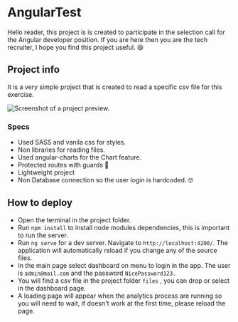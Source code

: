 # AngularTest

Hello reader, this project is is created to participate in the selection call for the Angular developer position.
If you are here then you are the tech recruiter, I hope you find this project useful. 😄

## Project info

It is a very simple project that is created to read a specific csv file for this exercise.


![Screenshot of a project preview.](https://i.imgur.com/kbMAtax.png)

### Specs

- Used SASS and vanila css for styles.
- Non libraries for reading files.
- Used angular-charts for the Chart feature.
- Protected routes with guards 💂
- Lightweight project
- Non Database connection so the user login is hardcoded. 🤓

## How to deploy

- Open the terminal in the project folder.
- Run `npm install` to install node modules dependencies, this is important to run the server.
- Run `ng serve` for a dev server. Navigate to `http://localhost:4200/`. The application will automatically reload if you change any of the source files.
- In the main page select dashboard on menu to login in the app. The user is `admin@mail.com` and the password `NicePassword123.`
- You will find a csv file in the project folder `files` , you can drop or select in the dashboard page.
- A loading page will appear when the analytics process are running so you will need to wait, if doesn't work at the first time, please reload the page.
